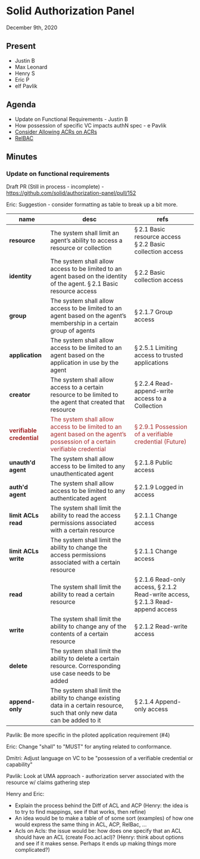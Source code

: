 # Solid Authorization Panel
December 9th, 2020

## Present

- Justin B
- Max Leonard
- Henry S
- Eric P
- elf Pavlik

## Agenda

* Update on Functional Requirements - Justin B
* How possession of specific VC impacts authN spec - e Pavlik
* [Consider Allowing ACRs on ACRs](https://github.com/solid/authorization-panel/issues/151)
* [RelBAC](https://github.com/solid/authorization-panel/issues/150)

## Minutes

### Update on functional requirements

Draft PR (Still in process - incomplete) - https://github.com/solid/authorization-panel/pull/152

Eric: Suggestion - consider formatting as table to break up a bit more.

| name | desc | refs |
| -- | -- | -- |
| **resource** | The system shall limit an agent’s ability to access a resource or collection | § 2.1 Basic resource access<br/>§ 2.2 Basic collection access |
| **identity** | The system shall allow access to be limited to an agent based on the identity of the agent. § 2.1 Basic resource access | § 2.2 Basic collection access |
| **group** | The system shall allow access to be limited to an agent based on the agent’s membership in a certain group of agents | § 2.1.7 Group access |
| **application** | The system shall allow access to be limited to an agent based on the application in use by the agent | § 2.5.1 Limiting access to trusted applications |
| **creator** | The system shall allow access to a certain resource to be limited to the agent that created that resource | § 2.2.4 Read-append-write access to a Collection |
|<span style="color: brown"> **verifiable credential** |<span style="color: brown"> The system shall allow access to be limited to an agent based on the agent’s possession of a certain verifiable credential |<span style="color: brown"> § 2.9.1 Possession of a verifiable credential (Future) |
| **unauth'd agent** | The system shall allow access to be limited to any unauthenticated agent | § 2.1.8 Public access |
| **auth'd agent** | The system shall allow access to be limited to any authenticated agent | § 2.1.9 Logged in access |
| **limit ACLs read** | The system shall limit the ability to read the access permissions associated with a certain resource | § 2.1.1 Change access |
| **limit ACLs write** | The system shall limit the ability to change the access permissions associated with a certain resource | § 2.1.1 Change access |
| **read** | The system shall limit the ability to read a certain resource | § 2.1.6 Read-only access, § 2.1.2 Read-write access, § 2.1.3 Read-append access |
| **write** | The system shall limit the ability to change any of the contents of a certain resource | § 2.1.2 Read-write access |
| **delete** | The system shall limit the ability to delete a certain resource. Corresponding use case needs to be added |
| **append-only** | The system shall limit the ability to change existing data in a certain resource, such that only new data can be added to it | § 2.1.4 Append-only access |

Pavlik: Be more specific in the piloted application requirement (#4)

Eric: Change "shall" to "MUST" for anyting related to conformance.

Dmitri: Adjust language on VC to be "possession of a verifiable credential or capability"

Pavlik: Look at UMA approach - authorization server associated with the resource w/ claims gathering step

Henry and Eric: 
 - Explain the process behind the Diff of ACL and ACP 
    (Henry: the idea is to try to find mappings, see if that works, then refine)
 - An idea would be to make a table of of some sort (examples) of how one would express the same thing in ACL, ACP, RelBac, ...
 - Acls on Acls: the issue would be: how does one specify that an ACL should have an ACL (create Foo.acl.acl)? (Henry: think about options and see if it makes sense. Perhaps it ends up making things more complicated?)
